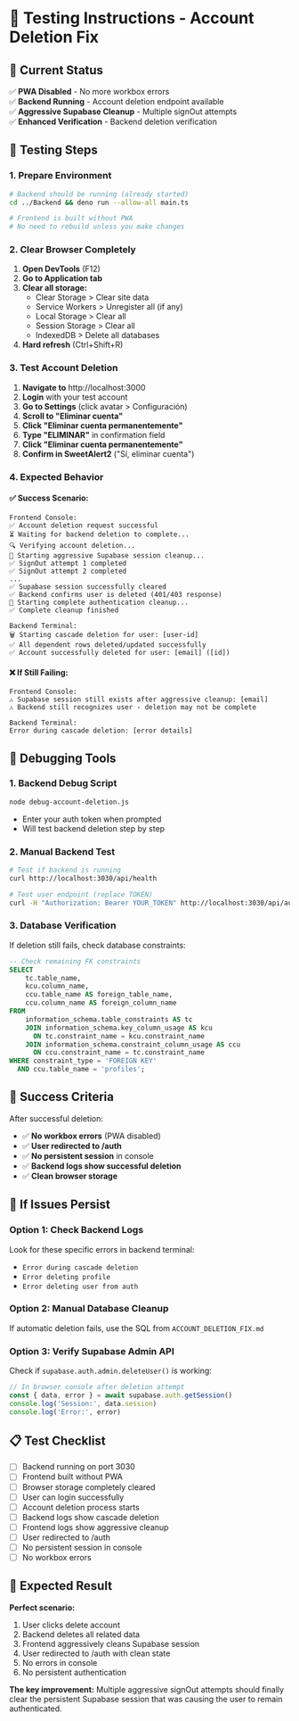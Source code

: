 # 🧪 Testing Instructions - Account Deletion Fix

## 🎯 Current Status

✅ **PWA Disabled** - No more workbox errors  
✅ **Backend Running** - Account deletion endpoint available  
✅ **Aggressive Supabase Cleanup** - Multiple signOut attempts  
✅ **Enhanced Verification** - Backend deletion verification  

## 🚀 Testing Steps

### 1. Prepare Environment
```bash
# Backend should be running (already started)
cd ../Backend && deno run --allow-all main.ts

# Frontend is built without PWA
# No need to rebuild unless you make changes
```

### 2. Clear Browser Completely
1. **Open DevTools** (F12)
2. **Go to Application tab**
3. **Clear all storage:**
   - Clear Storage > Clear site data
   - Service Workers > Unregister all (if any)
   - Local Storage > Clear all
   - Session Storage > Clear all
   - IndexedDB > Delete all databases
4. **Hard refresh** (Ctrl+Shift+R)

### 3. Test Account Deletion
1. **Navigate to** http://localhost:3000
2. **Login** with your test account
3. **Go to Settings** (click avatar > Configuración)
4. **Scroll to "Eliminar cuenta"**
5. **Click "Eliminar cuenta permanentemente"**
6. **Type "ELIMINAR"** in confirmation field
7. **Click "Eliminar cuenta permanentemente"**
8. **Confirm in SweetAlert2** ("Sí, eliminar cuenta")

### 4. Expected Behavior

#### ✅ **Success Scenario:**
```
Frontend Console:
✅ Account deletion request successful
⏳ Waiting for backend deletion to complete...
🔍 Verifying account deletion...
🔄 Starting aggressive Supabase session cleanup...
✅ SignOut attempt 1 completed
✅ SignOut attempt 2 completed
...
✅ Supabase session successfully cleared
✅ Backend confirms user is deleted (401/403 response)
🧹 Starting complete authentication cleanup...
✅ Complete cleanup finished

Backend Terminal:
🗑️ Starting cascade deletion for user: [user-id]
✅ All dependent rows deleted/updated successfully
✅ Account successfully deleted for user: [email] ([id])
```

#### ❌ **If Still Failing:**
```
Frontend Console:
⚠️ Supabase session still exists after aggressive cleanup: [email]
⚠️ Backend still recognizes user - deletion may not be complete

Backend Terminal:
Error during cascade deletion: [error details]
```

## 🔧 Debugging Tools

### 1. Backend Debug Script
```bash
node debug-account-deletion.js
```
- Enter your auth token when prompted
- Will test backend deletion step by step

### 2. Manual Backend Test
```bash
# Test if backend is running
curl http://localhost:3030/api/health

# Test user endpoint (replace TOKEN)
curl -H "Authorization: Bearer YOUR_TOKEN" http://localhost:3030/api/auth/me
```

### 3. Database Verification
If deletion still fails, check database constraints:
```sql
-- Check remaining FK constraints
SELECT 
    tc.table_name, 
    kcu.column_name, 
    ccu.table_name AS foreign_table_name,
    ccu.column_name AS foreign_column_name 
FROM 
    information_schema.table_constraints AS tc 
    JOIN information_schema.key_column_usage AS kcu
      ON tc.constraint_name = kcu.constraint_name
    JOIN information_schema.constraint_column_usage AS ccu
      ON ccu.constraint_name = tc.constraint_name
WHERE constraint_type = 'FOREIGN KEY' 
  AND ccu.table_name = 'profiles';
```

## 🎯 Success Criteria

After successful deletion:
- ✅ **No workbox errors** (PWA disabled)
- ✅ **User redirected to /auth**
- ✅ **No persistent session** in console
- ✅ **Backend logs show successful deletion**
- ✅ **Clean browser storage**

## 🚨 If Issues Persist

### Option 1: Check Backend Logs
Look for these specific errors in backend terminal:
- `Error during cascade deletion`
- `Error deleting profile`
- `Error deleting user from auth`

### Option 2: Manual Database Cleanup
If automatic deletion fails, use the SQL from `ACCOUNT_DELETION_FIX.md`

### Option 3: Verify Supabase Admin API
Check if `supabase.auth.admin.deleteUser()` is working:
```javascript
// In browser console after deletion attempt
const { data, error } = await supabase.auth.getSession()
console.log('Session:', data.session)
console.log('Error:', error)
```

## 📋 Test Checklist

- [ ] Backend running on port 3030
- [ ] Frontend built without PWA
- [ ] Browser storage completely cleared
- [ ] User can login successfully
- [ ] Account deletion process starts
- [ ] Backend logs show cascade deletion
- [ ] Frontend logs show aggressive cleanup
- [ ] User redirected to /auth
- [ ] No persistent session in console
- [ ] No workbox errors

## 🎉 Expected Result

**Perfect scenario:**
1. User clicks delete account
2. Backend deletes all related data
3. Frontend aggressively cleans Supabase session
4. User redirected to /auth with clean state
5. No errors in console
6. No persistent authentication

**The key improvement:** Multiple aggressive signOut attempts should finally clear the persistent Supabase session that was causing the user to remain authenticated.
